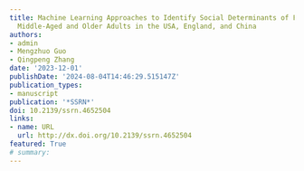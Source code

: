 ```yaml
---
title: Machine Learning Approaches to Identify Social Determinants of Frailty Among
  Middle-Aged and Older Adults in the USA, England, and China
authors:
- admin
- Mengzhuo Guo
- Qingpeng Zhang
date: '2023-12-01'
publishDate: '2024-08-04T14:46:29.515147Z'
publication_types:
- manuscript
publication: '*SSRN*'
doi: 10.2139/ssrn.4652504
links:
- name: URL
  url: http://dx.doi.org/10.2139/ssrn.4652504
featured: True
# summary:
---
```


